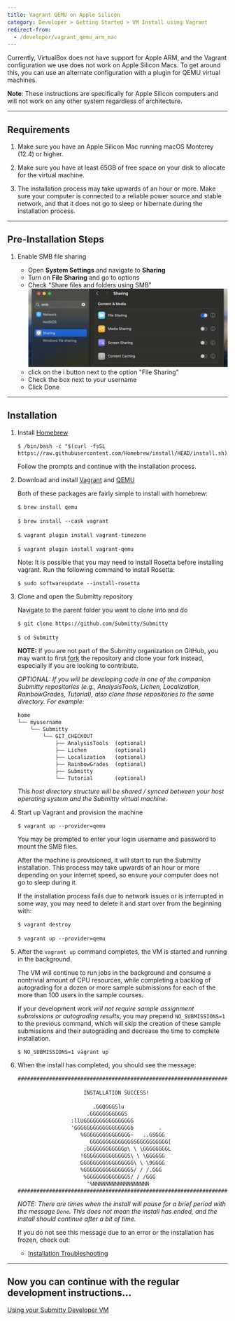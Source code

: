 ```yaml
---
title: Vagrant QEMU on Apple Silicon
category: Developer > Getting Started > VM Install using Vagrant
redirect-from:
  - /developer/vagrant_qemu_arm_mac
---
```


Currently, VirtualBox does not have support for Apple ARM, and the
Vagrant configuration we use does not work on Apple Silicon Macs.
To get around this, you can use an alternate configuration with a
plugin for QEMU virtual machines.

__Note__: These instructions are specifically for Apple Silicon
computers and will not work on any other system regardless of
architecture.

---

## Requirements

1. Make sure you have an Apple Silicon Mac running macOS Monterey
(12.4) or higher.

2. Make sure you have at least 65GB of free space on your disk to
allocate for the virtual machine.

3. The installation process may take upwards of an hour or more.
Make sure your computer is connected to a reliable power source and
stable network, and that it does not go to sleep or hibernate during
the installation process.

---

## Pre-Installation Steps

1. Enable SMB file sharing

   * Open **System Settings** and navigate to **Sharing**
   * Turn on **File Sharing** and go to options
   * Check "Share files and folders using SMB" 
   ![img.png](img.png)
   * click on the i button next to the option "File Sharing"
   * Check the box next to your username
   * Click Done

---

## Installation

1. Install [Homebrew](https://brew.sh/)
   ```
   $ /bin/bash -c "$(curl -fsSL https://raw.githubusercontent.com/Homebrew/install/HEAD/install.sh)"
   ```
   Follow the prompts and continue with the installation process.

2. Download and install [Vagrant](https://vagrantup.com/) and [QEMU](https://qemu.org/)
   
   Both of these packages are fairly simple to install with homebrew:
   ```
   $ brew install qemu

   $ brew install --cask vagrant

   $ vagrant plugin install vagrant-timezone

   $ vagrant plugin install vagrant-qemu
   ```
   Note: It is possible that you may need to install Rosetta before installing vagrant. Run the following command to install Rosetta:
   ```
   $ sudo softwareupdate --install-rosetta
   ```

3. Clone and open the Submitty repository

   Navigate to the parent folder you want to clone into and do 
   ```
   $ git clone https://github.com/Submitty/Submitty

   $ cd Submitty
   ```

   **NOTE:** If you are not part of the Submitty organization on
   GitHub, you may want to first
   [fork](https://help.github.com/en/github/getting-started-with-github/fork-a-repo)
   the repository and clone your fork instead, especially if you
   are looking to contribute.
   
   _OPTIONAL: If you will be developing code in one of the companion
   Submitty repositories (e.g., AnalysisTools, Lichen, Localization, RainbowGrades, Tutorial), also
   clone those repositories to the same directory.  For example:_

   ```
   home
   └── myusername
       └── Submitty
           └── GIT_CHECKOUT
               ├── AnalysisTools  (optional)
               ├── Lichen         (optional)
               ├── Localization   (optional)
               ├── RainbowGrades  (optional)
               ├── Submitty
               └── Tutorial       (optional)
   ```

   _This host directory structure will be shared / synced between
   your host operating system and the Submitty virtual machine._

4. Start up Vagrant and provision the machine

   ```
   $ vagrant up --provider=qemu
   ```

   You may be prompted to enter your login username and password
   to mount the SMB files.

   After the machine is provisioned, it will start to run the
   Submitty installation. This process may take upwards of an hour
   or more depending on your internet speed, so ensure your computer
   does not go to sleep during it.

   If the installation process fails due to network issues or is
   interrupted in some way, you may need to delete it and start
   over from the beginning with:
   ```
   $ vagrant destroy
   
   $ vagrant up --provider=qemu
   ```

5. After the `vagrant up` command completes, the VM is started and
   running in the background.

   The VM will continue to run jobs in the background and consume a
   nontrivial amount of CPU resources, while completing a backlog of
   autograding for a dozen or more sample submissions for each of the
   more than 100 users in the sample courses.

   If your development work *will not require sample assignment
   submissions or autograding results*, you may prepend
   `NO_SUBMISSIONS=1` to the previous command, which will skip the
   creation of these sample submissions and their autograding and
   decrease the time to complete installation.

   ```
   $ NO_SUBMISSIONS=1 vagrant up
   ```

6. When the install has completed, you should see the message:
   ```
   #####################################################################

                        INSTALLATION SUCCESS!
   
                           .GGQGGGSlu
                         .GGGGGGGGGGGS
                    :llUGGGGGGGGGGGGGGGG
                    'GGGGGGGGGGGGGGGGGGb        .
                       %GGGGGGGGGGGGGGG~   ..GSGGG
                          GGGGGGGGGGGGGGSGGGGGGGGGG[
                        ;GGGGGGGGGGGGp\ \ \GGGGGGGGL
                       !GGGGGGGGGGGGGGS\ \ \GGGGGG
                       GGGGGGGGGGGGGGGGG\ \ \9GGGG
                       %GGGGGGGGGGGGGGGS/ / /.GGG
                        %GGGGGGGGGGGGGS/ / /GGG
                         '%NNNNNNNNNNNNNNNNNN
   #####################################################################
   ```
   
   *NOTE: There are times when the install will pause for a brief
    period with the message `Done`. This does not mean the install has
    ended, and the install should continue after a bit of time.*


   If you do not see this message due to an error or the installation
   has frozen, check out:

   * [Installation Troubleshooting](/developer/troubleshooting/installation_troubleshooting)

---


## Now you can continue with the regular development instructions...

[Using your Submitty Developer VM](vm_install_using_vagrant#using-your-submitty-developer-vm)
